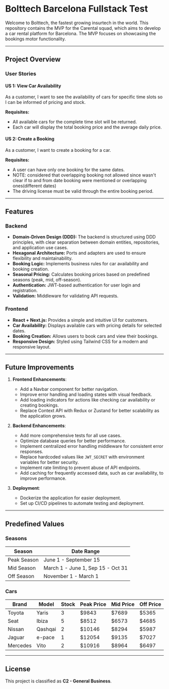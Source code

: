 # Bolttech Barcelona Fullstack Test

Welcome to Bolttech, the fastest growing insurtech in the world. This repository contains the MVP for the Carental squad, which aims to develop a car rental platform for Barcelona. The MVP focuses on showcasing the bookings motor functionality.

---

## Project Overview

### User Stories

#### US 1: View Car Availability
As a customer, I want to see the availability of cars for specific time slots so I can be informed of pricing and stock.

**Requisites:**
- All available cars for the complete time slot will be returned.
- Each car will display the total booking price and the average daily price.

#### US 2: Create a Booking
As a customer, I want to create a booking for a car.

**Requisites:**
- A user can have only one booking for the same dates.
- NOTE: considered that overlapping booking not allowed since wasn't clear if to and from date booking were mentioned or overlapping ones(different dates)
- The driving license must be valid through the entire booking period.

---

## Features

### Backend
- **Domain-Driven Design (DDD):** The backend is structured using DDD principles, with clear separation between domain entities, repositories, and application use cases.
- **Hexagonal Architecture:** Ports and adapters are used to ensure flexibility and maintainability.
- **Booking Logic:** Implements business rules for car availability and booking creation.
- **Seasonal Pricing:** Calculates booking prices based on predefined seasons (peak, mid, off-season).
- **Authentication:** JWT-based authentication for user login and registration.
- **Validation:** Middleware for validating API requests.

### Frontend
- **React + Next.js:** Provides a simple and intuitive UI for customers.
- **Car Availability:** Displays available cars with pricing details for selected dates.
- **Booking Creation:** Allows users to book cars and view their bookings.
- **Responsive Design:** Styled using Tailwind CSS for a modern and responsive layout.

---

## Future Improvements

1. **Frontend Enhancements**:
   - Add a Navbar component for better navigation.
   - Improve error handling and loading states with visual feedback.
   - Add loading indicators for actions like checking car availability or creating bookings.
   - Replace Context API with Redux or Zustand for better scalability as the application grows.

2. **Backend Enhancements**:
   - Add more comprehensive tests for all use cases.
   - Optimize database queries for better performance.
   - Implement centralized error handling middleware for consistent error responses.
   - Replace hardcoded values like `JWT_SECRET` with environment variables for better security.
   - Implement rate limiting to prevent abuse of API endpoints.
   - Add caching for frequently accessed data, such as car availability, to improve performance.

3. **Deployment**:
   - Dockerize the application for easier deployment.
   - Set up CI/CD pipelines to automate testing and deployment.

---

## Predefined Values

### Seasons
| Season       | Date Range                     |
|--------------|--------------------------------|
| Peak Season  | June 1 - September 15         |
| Mid Season   | March 1 - June 1, Sep 15 - Oct 31 |
| Off Season   | November 1 - March 1          |

### Cars
| Brand     | Model      | Stock | Peak Price | Mid Price | Off Price |
|-----------|------------|-------|------------|-----------|-----------|
| Toyota    | Yaris      | 3     | $9843     | $7689    | $5365    |
| Seat      | Ibiza      | 5     | $8512     | $6573    | $4685    |
| Nissan    | Qashqai    | 2     | $10146    | $8294    | $5987    |
| Jaguar    | e-pace     | 1     | $12054    | $9135    | $7027    |
| Mercedes  | Vito       | 2     | $10916    | $8964    | $6497    |

---

## License

This project is classified as **C2 - General Business**.

